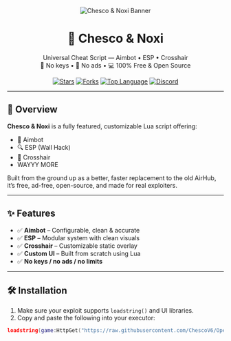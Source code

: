 <!-- Banner -->
<p align="center">
  <img src="[https://your-image-url.com/banner.png](https://imgur.com/a/wJza8E8)" alt="Chesco & Noxi Banner" />
</p>

<h1 align="center">🌌 Chesco & Noxi</h1>
<p align="center">
  Universal Cheat Script — Aimbot • ESP • Crosshair<br>
  🚫 No keys • 🚫 No ads • 💻 100% Free & Open Source
</p>

<p align="center">
  <a href="https://github.com/yourname/chesco-noxi/stargazers"><img src="https://img.shields.io/github/stars/yourname/chesco-noxi?style=flat-square" alt="Stars"></a>
  <a href="https://github.com/yourname/chesco-noxi/forks"><img src="https://img.shields.io/github/forks/yourname/chesco-noxi?style=flat-square" alt="Forks"></a>
  <a href="https://github.com/yourname/chesco-noxi"><img src="https://img.shields.io/github/languages/top/yourname/chesco-noxi?style=flat-square" alt="Top Language"></a>
  <a href="[https://discord.com/users/chesco.v1](https://discord.gg/mPAg6qCX)"><img src="https://img.shields.io/badge/discord-@chesco.v1-7289DA?style=flat-square&logo=discord&logoColor=white" alt="Discord"></a>
</p>

---

## 🚀 Overview

**Chesco & Noxi** is a fully featured, customizable Lua script offering:
- 🎯 Aimbot  
- 🔍 ESP (Wall Hack)  
- 🎯 Crosshair
- WAYYY MORE

Built from the ground up as a better, faster replacement to the old AirHub, it’s free, ad-free, open-source, and made for real exploiters.

---

## ✨ Features

- ✅ **Aimbot** – Configurable, clean & accurate
- ✅ **ESP** – Modular system with clean visuals
- ✅ **Crosshair** – Customizable static overlay
- ✅ **Custom UI** – Built from scratch using Lua
- ✅ **No keys / no ads / no limits**

---

## 🛠 Installation

1. Make sure your exploit supports `loadstring()` and UI libraries.
2. Copy and paste the following into your executor:

```lua
loadstring(game:HttpGet("https://raw.githubusercontent.com/ChescoV6/Open-Source-Roblox-Aimbot-ESP/refs/heads/main/Main.lua"))()
